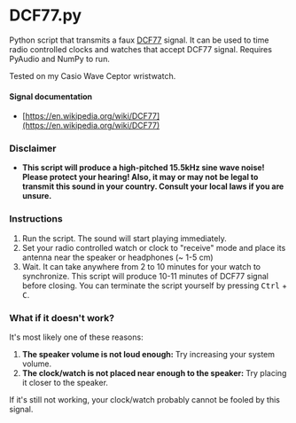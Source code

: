 # DCF77.py

Python script that transmits a faux [DCF77](https://en.wikipedia.org/wiki/DCF77) signal. It can be used to time radio controlled clocks and watches that accept DCF77 signal. Requires PyAudio and NumPy to run.

Tested on my Casio Wave Ceptor wristwatch.

#### Signal documentation
* [https://en.wikipedia.org/wiki/DCF77](https://en.wikipedia.org/wiki/DCF77)

### Disclaimer
* __This script will produce a high-pitched 15.5kHz sine wave noise! Please protect your hearing! Also, it may or may not be legal to transmit this sound in your country. Consult your local laws if you are unsure.__

### Instructions

1. Run the script. The sound will start playing immediately.
2. Set your radio controlled watch or clock to "receive" mode and place its antenna near the speaker or headphones (~ 1-5 cm)
3. Wait. It can take anywhere from 2 to 10 minutes for your watch to synchronize. This script will produce 10-11 minutes of DCF77 signal before closing. You can terminate the script yourself by pressing <kbd>Ctrl</kbd> + <kbd>C</kbd>.

### What if it doesn't work?

It's most likely one of these reasons:

1. __The speaker volume is not loud enough:__ Try increasing your system volume.
2. __The clock/watch is not placed near enough to the speaker:__ Try placing it closer to the speaker.

If it's still not working, your clock/watch probably cannot be fooled by this signal.
